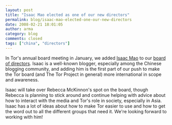 ```yaml
---
layout: post
title: "Isaac Mao elected as one of our new directors"
permalink: blog/isaac-mao-elected-one-our-new-directors
date: 2008-02-21 18:01:05
author: arma
category: blog
comments: closed
tags: ["china", "directors"]
---
```


In Tor's annual board meeting in January, we added [Isaac Mao](http://www.isaacmao.com/meta/) to our [board of directors](https://www.torproject.org/people#Board). Isaac is a well-known blogger, especially among the Chinese blogging community, and adding him is the first part of our push to make the Tor board (and The Tor Project in general) more international in scope and awareness.

Isaac will take over Rebecca McKinnon's spot on the board, though Rebecca is planning to stick around and continue helping with advice about how to interact with the media and Tor's role in society, especially in Asia. Isaac has a lot of ideas about how to make Tor easier to use and how to get the word out to all the different groups that need it. We're looking forward to working with him!
